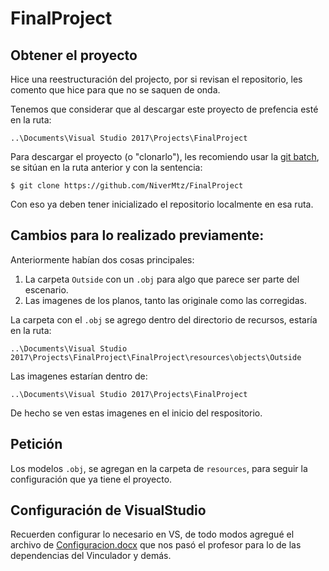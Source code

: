 # FinalProject

## Obtener el proyecto

Hice una reestructuración del projecto, por si revisan el repositorio, les comento que hice para que no se saquen de onda.

Tenemos que considerar que al descargar este proyecto de prefencia esté en la ruta:

```
..\Documents\Visual Studio 2017\Projects\FinalProject
```

Para descargar el proyecto (o "clonarlo"), les recomiendo usar la [git batch](https://git-scm.com/downloads), se sitúan en la ruta anterior y con la sentencia:

```
$ git clone https://github.com/NiverMtz/FinalProject
```

Con eso ya deben tener inicializado el repositorio localmente en esa ruta.

## Cambios para lo realizado previamente:

Anteriormente habían dos cosas principales:

  1. La carpeta `Outside` con un `.obj` para algo que parece ser parte del escenario.
  2. Las imagenes de los planos, tanto las originale como las corregidas.
  
La carpeta con el `.obj`  se agrego dentro del directorio de recursos, estaría en la ruta:

```
..\Documents\Visual Studio 2017\Projects\FinalProject\FinalProject\resources\objects\Outside
```

Las imagenes estarían dentro de:


```
..\Documents\Visual Studio 2017\Projects\FinalProject
```

De hecho se ven estas imagenes en el inicio del respositorio.

## Petición

Los modelos `.obj`, se agregan en la carpeta de `resources`, para seguir la configuración que ya tiene el proyecto.

## Configuración de VisualStudio

Recuerden configurar lo necesario en VS, de todo modos agregué el archivo de [Configuracion.docx](https://github.com/NiverMtz/FinalProject/blob/main/FinalProject/Configuracion.docx) que nos pasó el profesor para lo de las dependencias del Vinculador y demás.
